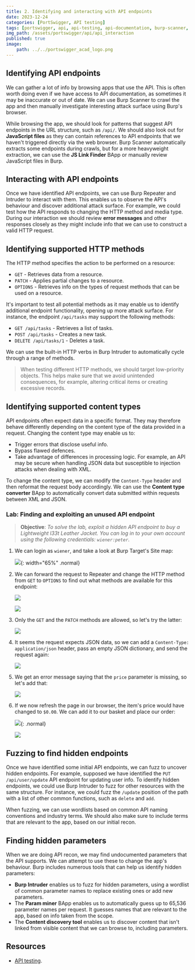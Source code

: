 ```yaml
---
title: 2. Identifying and interacting with API endpoints
date: 2023-12-24
categories: [PortSwigger, API testing]
tags: [portswigger, api, api-testing, api-documentation, burp-scanner, api-endpoints, burp-intruder, burp-repeater]
img_path: /assets/portswigger/api/api_interaction
published: true
image:
    path: ../../portswigger_acad_logo.png
---
```


## Identifying API endpoints

We can gather a lot of info by browsing apps that use the API. This is often worth doing even if we have access to API documentation, as sometimes it may be inaccurate or out of date. We can use Burp Scanner to crawl the app and then manually investigate interesting attack surface using Burp's browser.

While browsing the app, we should look for patterns that suggest API endpoints in the URL structure, such as `/api/`. We should also look out for **JavaScript files** as they can contain references to API endpoints that we haven't triggered directly via the web browser. Burp Scanner automatically extracts some endpoints during crawls, but for a more heavyweight extraction, we can use the **JS Link Finder** BApp or manually review JavaScript files in Burp.

## Interacting with API endpoints

Once we have identified API endpoints, we can use Burp Repeater and Intruder to interact with them. This enables us to observe the API's behaviour and discover additional attack surface. For example, we could test how the API responds to changing the HTTP method and media type. During our interaction we should review **error messages** and other responses closely as they might include info that we can use to construct a valid HTTP request.

## Identifying supported HTTP methods

The HTTP method specifies the action to be performed on a resource:
- `GET` - Retrieves data from a resource.
- `PATCH` - Applies partial changes to a resource.
- `OPTIONS` - Retrieves info on the types of request methods that can be used on a resource.

It's important to test all potential methods as it may enable us to identify additional endpoint functionality, opening up more attack surface. For instance, the endpoint `/api/tasks` may support the following methods:
- `GET /api/tasks` - Retrieves a list of tasks.
- `POST /api/tasks` - Creates a new task.
- `DELETE /api/tasks/1` - Deletes a task.

We can use the built-in HTTP verbs in Burp Intruder to automatically cycle through a range of methods.

> When testing different HTTP methods, we should target low-priority objects. This helps make sure that we avoid unintended consequences, for example, altering critical items or creating excessive records.

## Identifying supported content types

API endpoints often expect data in a specific format. They may therefore behave differently depending on the content type of the data provided in a request. Changing the content type may enable us to:
- Trigger errors that disclose useful info.
- Bypass flawed defences.
- Take advantage of differences in processing logic. For example, an API may be secure when handling JSON data but susceptible to injection attacks when dealing with XML.

To change the content type, we can modify the `Content-Type` header and then reformat the request body accordingly. We can use the **Content type converter** BApp to automatically convert data submitted within requests between XML and JSON.

### Lab: Finding and exploiting an unused API endpoint

> **Objective**: _To solve the lab, exploit a hidden API endpoint to buy a Lightweight l33t Leather Jacket. You can log in to your own account using the following credentials: `wiener:peter`._

1. We can login as `wiener`, and take a look at Burp Target's Site map:

    ![](lab1_target.png){: width="65%" .normal}

2. We can forward the request to Repeater and change the HTTP method from `GET` to `OPTIONS` to find out what methods are available for this endpoint:

    ![](lab1_get.png)

    ![](lab1_options.png)

3. Only the `GET` and the `PATCH` methods are allowed, so let's try the latter:

    ![](lab1_patch.png)

4. It seems the request expects JSON data, so we can add a `Content-Type: application/json` header, pass an empty JSON dictionary, and send the request again:

    ![](lab1_empty_json.png)

5. We get an error message saying that the `price` parameter is missing, so let's add that:

    ![](lab1_price_param.png)

6. If we now refresh the page in our browser, the item's price would have changed to `$0.00`. We can add it to our basket and place our order:

    ![](lab1_price_change.png){: .normal}

    ![](lab1_solved.png)

## Fuzzing to find hidden endpoints

Once we have identified some initial API endpoints, we can fuzz to uncover hidden endpoints. For example, supposed we have identified the `PUT /api/user/update` API endpoint for updating user info. To identify hidden endpoints, we could use Burp Intruder to fuzz for other resources with the same structure. For instance, we could fuzz the `/update` position of the path with a list of other common functions, such as `delete` and `add`. 

When fuzzing, we can use wordlists based on common API naming conventions and industry terms. We should also make sure to include terms that are relevant to the app, based on our initial recon.

## Finding hidden parameters

When we are doing API recon, we may find undocumented parameters that the API supports. We can attempt to use these to change the app's behaviour. Burp includes numerous tools that can help us identify hidden parameters:
- **Burp Intruder** enables us to fuzz for hidden parameters, using a wordlist of common parameter names to replace existing ones or add new parameters.
- The **Param miner** BApp enables us to automatically guess up to 65,536 parameter names per request. It guesses names that are relevant to the app, based on info taken from the scope.
- The **Content discovery tool** enables us to discover content that isn't linked from visible content that we can browse to, including parameters.

## Resources

- [API testing](https://portswigger.net/web-security/learning-paths/api-testing).